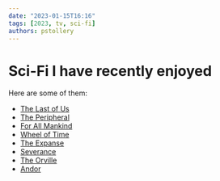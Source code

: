 ```yaml
---
date: "2023-01-15T16:16"
tags: [2023, tv, sci-fi]
authors: pstollery
---
```

# Sci-Fi I have recently enjoyed

Here are some of them:
<!-- truncate -->

- [The Last of Us](https://en.wikipedia.org/wiki/The_Last_of_Us_%29TV_series%29)
- [The Peripheral](https://en.m.wikipedia.org/wiki/The_Peripheral_%28TV_series%29) 
- [For All Mankind]( https://en.m.wikipedia.org/wiki/For_All_Mankind_%28TV_series%29)
- [Wheel of Time](https://en.m.wikipedia.org/wiki/The_Wheel_of_Time%28TV_series%29)
- [The Expanse](https://en.m.wikipedia.org/wiki/The_Expanse_%28TV_series%29)
- [Severance]( https://en.m.wikipedia.org/wiki/Severance_%28TV_series%29)
- [The Orville]( https://en.m.wikipedia.org/wiki/The_Orville )
- [Andor](https://en.m.wikipedia.org/wiki/Andor_%28TV_series%29)
